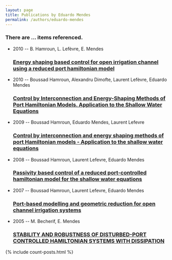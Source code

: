 ```yaml
---
layout: page
title: Publications by Eduardo Mendes
permalink: /authors/eduardo-mendes
---
```


<h3 id="number-posts">There are ... items referenced.</h3>
<ul class="post-list">
<li><span class='post-meta'>2010 -- B. Hamroun, L. Lefèvre, E. Mendes</span><h3><a class='post-link' href="{{ site.baseurl }}/energy-shaping-based-control-for-open-irrigation-channel-using-a-reduced-port-hamiltonian-model">Energy shaping based control for open irrigation channel using a reduced port hamiltonian model</a></h3></li>
<li><span class='post-meta'>2010 -- Boussad Hamroun, Alexandru Dimofte, Laurent Lefèvre, Eduardo Mendes</span><h3><a class='post-link' href="{{ site.baseurl }}/control-by-interconnection-and-energy-shaping-methods-of-port-hamiltonian-models-application-to-the-shallow-water-equations">Control by Interconnection and Energy-Shaping Methods of Port Hamiltonian Models. Application to the Shallow Water Equations</a></h3></li>
<li><span class='post-meta'>2009 -- Boussad Hamroun, Eduardo Mendes, Laurent Lefevre</span><h3><a class='post-link' href="{{ site.baseurl }}/control-by-interconnection-and-energy-shaping-methods-of-port-hamiltonian-models-application-to-the-shallow-water-equations0">Control by interconnection and energy shaping methods of port Hamiltonian models - Application to the shallow water equations</a></h3></li>
<li><span class='post-meta'>2008 -- Boussad Hamroun, Laurent Lefevre, Eduardo Mendes</span><h3><a class='post-link' href="{{ site.baseurl }}/passivity-based-control-of-a-reduced-port-controlled-hamiltonian-model-for-the-shallow-water-equations">Passivity based control of a reduced port-controlled hamiltonian model for the shallow water equations</a></h3></li>
<li><span class='post-meta'>2007 -- Boussad Hamroun, Laurent Lefevre, Eduardo Mendes</span><h3><a class='post-link' href="{{ site.baseurl }}/port-based-modelling-and-geometric-reduction-for-open-channel-irrigation-systems">Port-based modelling and geometric reduction for open channel irrigation systems</a></h3></li>
<li><span class='post-meta'>2005 -- M. Becherif, E. Mendes</span><h3><a class='post-link' href="{{ site.baseurl }}/stability-and-robustness-of-disturbed-port-controlled-hamiltonian-systems-with-dissipation">STABILITY AND ROBUSTNESS OF DISTURBED-PORT CONTROLLED HAMILTONIAN SYSTEMS WITH DISSIPATION</a></h3></li>

</ul>
{% include count-posts.html %}
